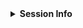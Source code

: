 <!-- If this issue relates to usage of the package, whether a question, bug or similar, along with your query, please paste your devtools::session_info() or sessionInfo() into the code block below, AND include a reproducible example. If this a feature request, please outline the desired functionality and if possible some packages that may help achieve this request. -->

<details> <summary><strong>Session Info</strong></summary>

```r

```
</details>
